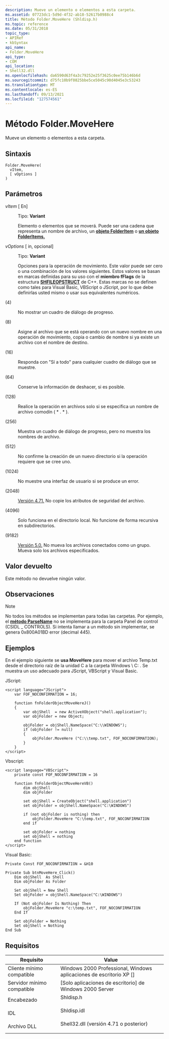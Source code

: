 ```yaml
---
description: Mueve un elemento o elementos a esta carpeta.
ms.assetid: 07723dc1-5d9d-4f32-ab18-52617b0988c4
title: Método Folder.MoveHere (Shldisp.h)
ms.topic: reference
ms.date: 05/31/2018
topic_type:
- APIRef
- kbSyntax
api_name:
- Folder.MoveHere
api_type:
- COM
api_location:
- Shell32.dll
ms.openlocfilehash: da6590d63f4a3c79252e25f3625c0ee75b146b6d
ms.sourcegitcommit: d75fc10b9f0825bbe5ce5045c90d4045e3c53243
ms.translationtype: MT
ms.contentlocale: es-ES
ms.lasthandoff: 09/13/2021
ms.locfileid: "127574561"
---
```

# <a name="foldermovehere-method"></a>Método Folder.MoveHere

Mueve un elemento o elementos a esta carpeta.

## <a name="syntax"></a>Sintaxis


```JScript
Folder.MoveHere(
  vItem,
  [ vOptions ]
)
```



## <a name="parameters"></a>Parámetros

<dl> <dt>

*vItem* \[ En\]
</dt> <dd>

Tipo: **Variant**

Elemento o elementos que se moverá. Puede ser una cadena que representa un nombre de archivo, un [**objeto FolderItem**](folderitem.md) o [**un objeto FolderItems.**](folderitems.md)

</dd> <dt>

*vOptions* \[ in, opcional\]
</dt> <dd>

Tipo: **Variant**

Opciones para la operación de movimiento. Este valor puede ser cero o una combinación de los valores siguientes. Estos valores se basan en marcas definidas para su uso con el **miembro fFlags** de la estructura [**SHFILEOPSTRUCT**](/windows/desktop/api/Shellapi/ns-shellapi-shfileopstructa) de C++. Estas marcas no se definen como tales para Visual Basic, VBScript o JScript, por lo que debe definirlas usted mismo o usar sus equivalentes numéricos.

<dt>



 (4)


</dt> <dd>

No mostrar un cuadro de diálogo de progreso.

</dd> <dt>



 (8)


</dt> <dd>

Asigne al archivo que se está operando con un nuevo nombre en una operación de movimiento, copia o cambio de nombre si ya existe un archivo con el nombre de destino.

</dd> <dt>



 (16)


</dt> <dd>

Responda con "Sí a todo" para cualquier cuadro de diálogo que se muestre.

</dd> <dt>



 (64)


</dt> <dd>

Conserve la información de deshacer, si es posible.

</dd> <dt>



 (128)


</dt> <dd>

Realice la operación en archivos solo si se especifica un nombre de archivo comodín ( \* . \* ).

</dd> <dt>



 (256)


</dt> <dd>

Muestra un cuadro de diálogo de progreso, pero no muestra los nombres de archivo.

</dd> <dt>



 (512)


</dt> <dd>

No confirme la creación de un nuevo directorio si la operación requiere que se cree uno.

</dd> <dt>



 (1024)


</dt> <dd>

No muestre una interfaz de usuario si se produce un error.

</dd> <dt>



 (2048)


</dt> <dd>

[Versión 4.71.](versions.md) No copie los atributos de seguridad del archivo.

</dd> <dt>



 (4096)


</dt> <dd>

Solo funciona en el directorio local. No funcione de forma recursiva en subdirectorios.

</dd> <dt>



 (9182)


</dt> <dd>

[Versión 5.0.](versions.md) No mueva los archivos conectados como un grupo. Mueva solo los archivos especificados.

</dd> </dl> </dd> </dl>

## <a name="return-value"></a>Valor devuelto

Este método no devuelve ningún valor.

## <a name="remarks"></a>Observaciones

> [!Note]  
> No todos los métodos se implementan para todas las carpetas. Por ejemplo, el [**método ParseName**](folder-parsename.md) no se implementa para la carpeta Panel de control (CSIDL \_ CONTROLS). Si intenta llamar a un método sin implementar, se genera 0x800A01BD error (decimal 445).

 

## <a name="examples"></a>Ejemplos

En el ejemplo siguiente se **usa MoveHere** para mover el archivo Temp.txt desde el directorio raíz de la unidad C a la carpeta Windows \\ C: . Se muestra un uso adecuado para JScript, VBScript y Visual Basic.

JScript:


```JScript
<script language="JScript">
    var FOF_NOCONFIRMATION = 16;

    function fnFolderObjectMoveHereJ()
    {
        var objShell  = new ActiveXObject("shell.application");
        var objFolder = new Object;
        
        objFolder = objShell.NameSpace("C:\\WINDOWS");
        if (objFolder != null)
        {
            objFolder.MoveHere ("C:\\temp.txt", FOF_NOCONFIRMATION);
        }
    }
</script>
```



Vbscript:


```VB
<script language="VBScript">
    private const FOF_NOCONFIRMATION = 16
    
    function fnFolderObjectMoveHereVB()
        dim objShell
        dim objFolder

        set objShell = CreateObject("shell.application")
        set objFolder = objShell.NameSpace("C:\WINDOWS")

        if (not objFolder is nothing) then
            objFolder.MoveHere "C:\temp.txt", FOF_NOCONFIRMATION
        end if

        set objFolder = nothing
        set objShell = nothing
    end function
</script>
```



Visual Basic:


```VB
Private Const FOF_NOCONFIRMATION = &H10

Private Sub btnMoveHere_Click()
    Dim objShell  As Shell
    Dim objFolder As Folder

    Set objShell = New Shell
    Set objFolder = objShell.NameSpace("C:\WINDOWS")

    If (Not objFolder Is Nothing) Then
        objFolder.MoveHere "c:\temp.txt", FOF_NOCONFIRMATION
    End If

    Set objFolder = Nothing
    Set objShell = Nothing
End Sub
```



## <a name="requirements"></a>Requisitos



| Requisito | Value |
|-------------------------------------|----------------------------------------------------------------------------------------------------------------|
| Cliente mínimo compatible<br/> | Windows 2000 Professional, Windows aplicaciones de escritorio XP \[\]<br/>                                         |
| Servidor mínimo compatible<br/> | \[Solo aplicaciones de escritorio\] de Windows 2000 Server<br/>                                                           |
| Encabezado<br/>                   | <dl> <dt>Shldisp.h</dt> </dl>                           |
| IDL<br/>                      | <dl> <dt>Shldisp.idl</dt> </dl>                         |
| Archivo DLL<br/>                      | <dl> <dt>Shell32.dll (versión 4.71 o posterior)</dt> </dl> |



 

 




